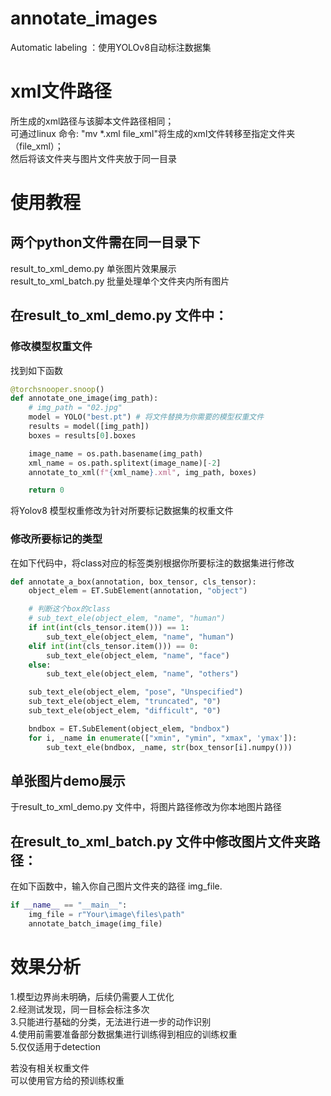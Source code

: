 # annotate_images
 Automatic labeling ：使用YOLOv8自动标注数据集

# xml文件路径
所生成的xml路径与该脚本文件路径相同；  
可通过linux 命令: "mv *.xml  file_xml"将生成的xml文件转移至指定文件夹（file_xml）；  
然后将该文件夹与图片文件夹放于同一目录

# 使用教程
## 两个python文件需在同一目录下
result_to_xml_demo.py  单张图片效果展示  
result_to_xml_batch.py 批量处理单个文件夹内所有图片

## 在result_to_xml_demo.py 文件中：
### 修改模型权重文件
找到如下函数

```python
@torchsnooper.snoop()
def annotate_one_image(img_path):
    # img_path = "02.jpg"
    model = YOLO("best.pt") # 将文件替换为你需要的模型权重文件
    results = model([img_path])
    boxes = results[0].boxes

    image_name = os.path.basename(img_path)
    xml_name = os.path.splitext(image_name)[-2]
    annotate_to_xml(f"{xml_name}.xml", img_path, boxes)

    return 0
```

将Yolov8 模型权重修改为针对所要标记数据集的权重文件
### 修改所要标记的类型

在如下代码中，将class对应的标签类别根据你所要标注的数据集进行修改
```python
def annotate_a_box(annotation, box_tensor, cls_tensor):
    object_elem = ET.SubElement(annotation, "object")

    # 判断这个box的class
    # sub_text_ele(object_elem, "name", "human")
    if int(int(cls_tensor.item())) == 1:
        sub_text_ele(object_elem, "name", "human")
    elif int(int(cls_tensor.item())) == 0:
        sub_text_ele(object_elem, "name", "face")
    else:
        sub_text_ele(object_elem, "name", "others")

    sub_text_ele(object_elem, "pose", "Unspecified")
    sub_text_ele(object_elem, "truncated", "0")
    sub_text_ele(object_elem, "difficult", "0")

    bndbox = ET.SubElement(object_elem, "bndbox")
    for i, _name in enumerate(["xmin", "ymin", "xmax", 'ymax']):
        sub_text_ele(bndbox, _name, str(box_tensor[i].numpy()))
```

## 单张图片demo展示
于result_to_xml_demo.py 文件中，将图片路径修改为你本地图片路径

## 在result_to_xml_batch.py 文件中修改图片文件夹路径：
在如下函数中，输入你自己图片文件夹的路径 img_file.
```python
if __name__ == "__main__":
    img_file = r"Your\image\files\path"
    annotate_batch_image(img_file)
```
# 效果分析
1.模型边界尚未明确，后续仍需要人工优化  
2.经测试发现，同一目标会标注多次  
3.只能进行基础的分类，无法进行进一步的动作识别  
4.使用前需要准备部分数据集进行训练得到相应的训练权重  
5.仅仅适用于detection 

若没有相关权重文件<br>可以使用官方给的预训练权重





